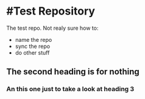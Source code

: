 #Test Repository
=========

The test repo. Not realy sure how to:
 * name the repo
 * sync the repo
 * do other stuff

## The second heading is for nothing
### An this one just to take a look at heading 3
